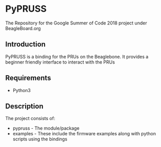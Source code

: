 # PyPRUSS
The Repository for the Google Summer of Code 2018 project under BeagleBoard.org

## Introduction

PyPRUSS is a binding for the PRUs on the Beaglebone. It provides a beginner friendly interface to interact with the PRUs

## Requirements

* Python3

## Description
The project consists of:
* pypruss - The module/package
* examples - These include the firmware examples along with python scripts using the bindings

